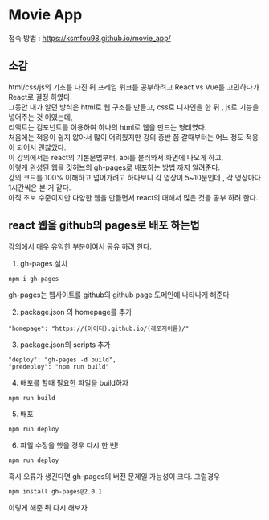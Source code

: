 # Movie App


접속 방법 : https://ksmfou98.github.io/movie_app/

## 소감

html/css/js의 기초를 다진 뒤 프레임 워크를 공부하려고 React vs Vue를 고민하다가 React로 결정 하였다.   
그동안 내가 알던 방식은 html로 웹 구조를 만들고, css로 디자인을 한 뒤 , js로 기능을 넣어주는 것 이였는데,  
리액트는 컴포넌트를 이용하여 하나의 html로 웹을 만드는 형태였다.  
처음에는 적응이 쉽지 않아서 많이 어려웠지만 강의 중반 쯤 갈때부터는 어느 정도 적응이 되어서 괜찮았다.   
이 강의에서는 react의 기본문법부터, api를 불러와서 화면에 나오게 하고,   
이렇게 완성된 웹을 깃허브의 gh-pages로 배포하는 방법 까지 알려준다.   
강의 코드를 100% 이해하고 넘어가려고 하다보니 각 영상이 5~10분인데 , 각 영상마다 1시간씩은 본 거 같다.    
아직 초보 수준이지만 다양한 웹을 만들면서 react의 대해서 많은 것을 공부 하려 한다.  

## react 웹을 github의 pages로 배포 하는법

강의에서 매우 유익한 부분이여서 공유 하려 한다.

1. gh-pages 설치

```
npm i gh-pages
```

gh-pages는 웹사이트를 github의 github page 도메인에 나타나게 해준다   


2. package.json 의 homepage를 추가   
```
"homepage": "https://(아이디).github.io/(레포지이름)/"
```  


3. package.json의 scripts 추가
```
"deploy": "gh-pages -d build",
"predeploy": "npm run build"
```    

4. 배포를 할때 필요한 파일을 build하자  

```
npm run build
```    

5. 배포  
```
npm run deploy
```  

6. 파일 수정을 했을 경우 다시 한 번!  
```  
npm run deploy  
```  





혹시 오류가 생긴다면 gh-pages의 버전 문제일 가능성이 크다. 그럴경우  
```
npm install gh-pages@2.0.1
```  
이렇게 해준 뒤 다시 해보자


